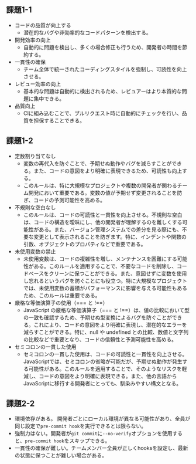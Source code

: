 ## 課題1-1
- コードの品質が向上する
  - 潜在的なバグや非効率的なコードパターンを検出する。
- 開発効率の向上
  - 自動的に問題を検出し、多くの場合修正も行うため、開発者の時間を節約する。
- 一貫性の確保
  - チーム全体で統一されたコーディングスタイルを強制し、可読性を向上させる。
- レビュー効率の向上
  - 基本的な問題は自動的に検出されるため、レビュアーはより本質的な問題に集中できる。
- 品質向上
  - CIに組み込むことで、プルリクエスト時に自動的にチェックを行い、品質を担保することできる。

## 課題1-2
- 定数割り当てなし
  - 変数の再代入を防ぐことで、予期せぬ動作やバグを減らすことができる。また、コードの意図をより明確に表現できるため、可読性も向上する。
  - このルールは、特に大規模なプロジェクトや複数の開発者が関わるチーム開発において重要である。変数の値が予期せず変更されることを防ぎ、コードの予測可能性を高める。
- 不規則な空白なし
  - このルールは、コードの可読性と一貫性を向上させる。不規則な空白は、コードの構造を曖昧にし、他の開発者が理解するのを難しくする可能性がある。また、バージョン管理システムでの差分を見る際にも、不要な変更として表示されることを防ぎます。特に、インデントや関数の引数、オブジェクトのプロパティなどで重要である。
- 未使用変数の禁止
  - 未使用変数は、コードの複雑性を増し、メンテナンスを困難にする可能性がある。このルールを適用することで、不要なコードを削除し、コードベースをクリーンに保つことができる。また、意図せずに変数を使用し忘れるというバグを防ぐことにも役立つ。特に大規模なプロジェクトでは、未使用変数の蓄積がパフォーマンスに影響を与える可能性もあるため、このルールは重要である。
- 厳格な等価演算子の使用（=== と !==）
  - JavaScript の厳格な等価演算子（=== と !==）は、値の比較において型の一致も確認するため、予期せぬ型変換によるバグを防ぐことができる。これにより、コードの意図をより明確に表現し、潜在的なエラーを減らすことができる。特に、null や undefined との比較、数値と文字列の比較などで重要となり、コードの信頼性と予測可能性を高める。
- セミコロンの一貫した使用
  - セミコロンの一貫した使用は、コードの可読性と一貫性を向上させる。JavaScriptでは、セミコロンの省略が可能だが、予期せぬ動作が発生する可能性がある。このルールを適用することで、そのようなリスクを軽減し、コードの意図をより明確に表現できる。また、他の言語からJavaScriptに移行する開発者にとっても、馴染みやすい構文となる。

## 課題2-2
- 環境依存がある。 開発者ごとにローカル環境が異なる可能性があり、全員が同じ設定で`pre-commit hook`を実行できるとは限らない。
- 強制力はない。開発者が`git commit`に`--no-verify`オプションを使用すると、`pre-commit hook`をスキップできる。
- 一貫性の確保が難しい。チームメンバー全員が正しくhooksを設定し、最新の状態に保つことが難しい場合がある。
